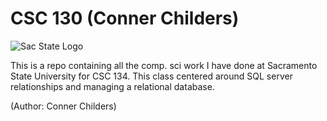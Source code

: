 # CSC 130 (Conner Childers)
![Sac State Logo](https://upload.wikimedia.org/wikipedia/commons/3/36/California_State_University%2C_Sacramento_seal.svg) 

This is a repo containing all the comp. sci work I have done at Sacramento State University for CSC 134.
This class centered around SQL server relationships and managing a relational database.

(Author: Conner Childers)